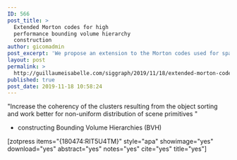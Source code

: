 ```yaml
---
ID: 566
post_title: >
  Extended Morton codes for high
  performance bounding volume hierarchy
  construction
author: gicomadmin
post_excerpt: 'We propose an extension to the Morton codes used for spatial sorting of scene primitives. e extended Morton codes increase the coherency of the clusters resulting from the object sorting and work be er for non-uniform distribution of scene primitives. In particular, our codes are enhanced by encoding the size of the objects, applying adaptive ordering of the code bits, and using variable bit counts for di erent dimensions. We use these codes for constructing Bounding Volume Hierarchies (BVH) and show that the extended Morton code leads to higher quality BVH, particularly for the fastest available BVH build algorithms that heavily rely on spatial coherence of Morton code sorting. In turn, our method allows to achieve up to 54% improvement in the BVH quality especially for scenes with a non-uniform spatial extent and varying object sizes. Our method is easy to implement into any Morton code based build algorithm as it involves only a modi cation of the Morton code computation step.'
layout: post
permalink: >
  http://guillaumeisabelle.com/siggraph/2019/11/18/extended-morton-codes-for-high-performance-bounding-volume-hierarchy-construction/
published: true
post_date: 2019-11-18 10:58:24
---
```

<!-- wp:paragraph -->

"Increase the coherency of the clusters resulting from the object sorting and work better for non-uniform distribution of scene primitives "  
* constructing Bounding Volume Hierarchies (BVH) 

<!-- /wp:paragraph -->

<!-- wp:shortcode --> [zotpress items="{180474:RIT5U4TM}" style="apa" showimage="yes" download="yes" abstract="yes" notes="yes" cite="yes" title="yes"] 

<!-- /wp:shortcode -->